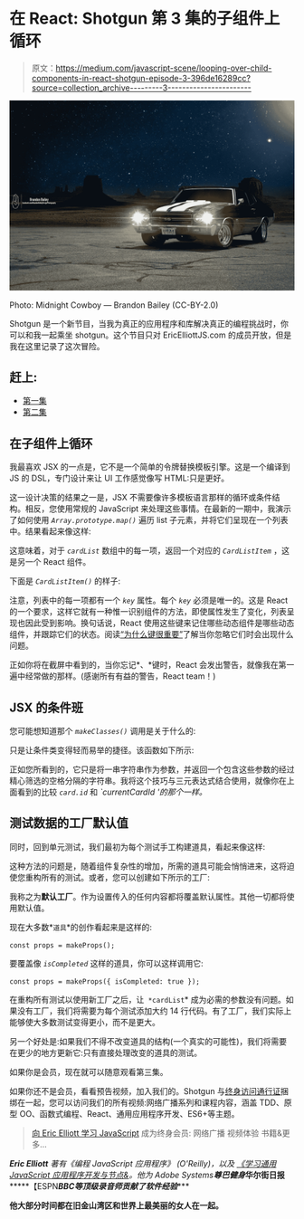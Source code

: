 # 在 React: Shotgun 第 3 集的子组件上循环

> 原文：<https://medium.com/javascript-scene/looping-over-child-components-in-react-shotgun-episode-3-396de16289cc?source=collection_archive---------3----------------------->

![](img/991d0b9dbb03bab579fb88c41f2f5453.png)

Photo: Midnight Cowboy — Brandon Bailey (CC-BY-2.0)

Shotgun 是一个新节目，当我为真正的应用程序和库解决真正的编程挑战时，你可以和我一起乘坐 shotgun。这个节目只对 EricElliottJS.com 的成员开放，但是我在这里记录了这次冒险。

## 赶上:

*   [第一集](/javascript-scene/shotgun-javascript-video-experience-c8b6a7771d49)
*   [第二集](/javascript-scene/shotgun-episode-2-writing-tests-that-don-t-break-6fbce334c0c8)

## 在子组件上循环

我最喜欢 JSX 的一点是，它不是一个简单的令牌替换模板引擎。这是一个编译到 JS 的 DSL，专门设计来让 UI 工作感觉像写 HTML:只是更好。

这一设计决策的结果之一是，JSX 不需要像许多模板语言那样的循环或条件结构。相反，您使用常规的 JavaScript 来处理这些事情。在最新的一期中，我演示了如何使用 *`Array.prototype.map()`* 遍历 list 子元素，并将它们呈现在一个列表中。结果看起来像这样:

这意味着，对于 *`cardList`* 数组中的每一项，返回一个对应的 *`CardListItem`* ，这是另一个 React 组件。

下面是 *`CardListItem()`* 的样子:

注意，列表中的每一项都有一个 *`key`* 属性。每个 *`key`* 必须是唯一的。这是 React 的一个要求，这样它就有一种惟一识别组件的方法，即使属性发生了变化，列表呈现也因此受到影响。换句话说，React 使用这些键来记住哪些动态组件是哪些动态组件，并跟踪它们的状态。阅读[“为什么键很重要”](http://blog.arkency.com/2014/10/react-dot-js-and-dynamic-children-why-the-keys-are-important/)了解当你忽略它们时会出现什么问题。

正如你将在截屏中看到的，当你忘记*、*键时，React 会发出警告，就像我在第一遍中经常做的那样。(感谢所有有益的警告，React team！)

## JSX 的条件班

您可能想知道那个 *`makeClasses()`* 调用是关于什么的:

只是让条件类变得轻而易举的捷径。该函数如下所示:

正如您所看到的，它只是将一串字符串作为参数，并返回一个包含这些参数的经过精心筛选的空格分隔的字符串。我将这个技巧与三元表达式结合使用，就像你在上面看到的比较 *`card.id`* 和 *`currentCardId '的那个一样。*

## 测试数据的工厂默认值

同时，回到单元测试，我们最初为每个测试手工构建道具，看起来像这样:

这种方法的问题是，随着组件复杂性的增加，所需的道具可能会悄悄进来，这将迫使您重构所有的测试。或者，您可以创建如下所示的工厂:

我称之为**默认工厂**。作为设置传入的任何内容都将覆盖默认属性。其他一切都将使用默认值。

现在大多数*`道具`*的创作看起来是这样的:

```
const props = makeProps();
```

要覆盖像 *`isCompleted`* 这样的道具，你可以这样调用它:

```
const props = makeProps({ isCompleted: true });
```

在重构所有测试以使用新工厂之后，让` *cardList`* 成为必需的参数没有问题。如果没有工厂，我们将需要为每个测试添加大约 14 行代码。有了工厂，我们实际上能够使大多数测试变得更小，而不是更大。

另一个好处是:如果我们不得不改变道具的结构(一个真实的可能性)，我们将需要在更少的地方更新它:只有直接处理改变的道具的测试。

如果你是会员，现在就可以随意观看第三集。

如果你还不是会员，看看预告视频，加入我们的。Shotgun 与[终身访问通行证](https://ericelliottjs.com/product/lifetime-access-pass/)捆绑在一起，您可以访问我们的所有视频:网络广播系列和课程内容，涵盖 TDD、原型 OO、函数式编程、React、通用应用程序开发、ES6+等主题。

> [向 Eric Elliott 学习 JavaScript](http://ericelliottjs.com/product/lifetime-access-pass/)
> 成为终身会员:
> 网络广播
> 视频体验
> 书籍&更多…

***Eric Elliott*** *著有《编程 JavaScript 应用程序》* *(O'Reilly)，以及* [*《学习通用 JavaScript 应用程序开发与节点&*](https://leanpub.com/learn-javascript-react-nodejs-es6/)*。他为 Adobe Systems******尊巴健身*******华尔街日报*******【ESPN*******BBC****等顶级录音师贡献了软件经验******

**他大部分时间都在旧金山湾区和世界上最美丽的女人在一起。**